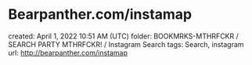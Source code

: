# Bearpanther.com/instamap

created: April 1, 2022 10:51 AM (UTC)
folder: BOOKMRKS-MTHRFCKR / SEARCH PARTY MTHRFCKR! / Instagram Search
tags: Search, instagram
url: http://bearpanther.com/instamap